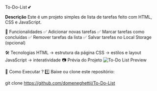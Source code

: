 To-Do-List 💕

**Descrição**
Este é um projeto simples de lista de tarefas feito com HTML, CSS e JavaScript.

🚀 Funcionalidades
✅ Adicionar novas tarefas
✅ Marcar tarefas como concluídas
✅ Remover tarefas da lista
✅ Salvar tarefas no Local Storage (opcional)

🛠️ Tecnologias
HTML → estrutura da página
CSS → estilos e layout
JavaScript → interatividade
📷 Prévia do Projeto
![To-Do List Preview](images/preview.png)

🏃 Como Executar ?
1️⃣ Baixe ou clone este repositório:

git clone  https://github.com/domeneghettii/To-Do-List